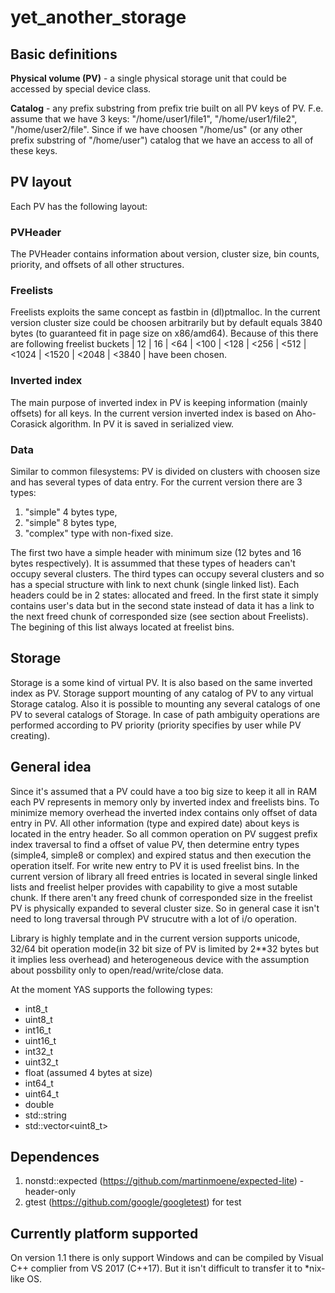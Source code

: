 # yet_another_storage

## Basic definitions
**Physical volume (PV)** - a single physical storage unit that could be accessed by special device class.

**Catalog** - any prefix substring from prefix trie built on all PV keys of PV. F.e. assume that we have 3 keys: "/home/user1/file1", "/home/user1/file2", "/home/user2/file". Since if we have choosen "/home/us" (or any other prefix substring of "/home/user") catalog that we have an access to all of these keys.

## PV layout

Each PV has the following layout:

### PVHeader
  The PVHeader contains information about version, cluster size, bin counts, priority, and offsets of all other structures.

### Freelists
  Freelists exploits the same concept as fastbin in (dl)ptmalloc. In the current version cluster size could be choosen arbitrarily but by default equals 3840 bytes (to guaranteed fit in page size on x86/amd64). Because of this there are following freelist buckets | 12 | 16 | <64 | <100 | <128 | <256 | <512 | <1024 | <1520 | <2048 | <3840 | have been chosen.
 
### Inverted index
  The main purpose of inverted index in PV is keeping information (mainly offsets) for all keys. In the current version inverted index is based on Aho-Corasick algorithm. In PV it is saved in serialized view.

### Data
  Similar to common filesystems: PV is divided on clusters with choosen size and has several types of data entry. For the current version there are 3 types:
  1. "simple" 4 bytes type,
  2. "simple" 8 bytes type,
  3. "complex" type with non-fixed size.

  The first two have a simple header with minimum size (12 bytes and 16 bytes respectively). It is assummed that these types of headers can't occupy several clusters. 
  The third types can occupy several clusters and so has a special structure with link to next chunk (single linked list). Each headers could be in 2 states: allocated and freed. In the first state it simply contains user's data but in the second state instead of data it has a link to the next freed chunk of corresponded size (see section about Freelists). The begining of this list always located at freelist bins.

## Storage
Storage is a some kind of virtual PV. It is also based on the same inverted index as PV. Storage support mounting of any catalog of PV to any virtual Storage catalog. Also it is possible to mounting any several catalogs of one PV to several catalogs of Storage. In case of path ambiguity operations are performed according to PV priority (priority specifies by user while PV creating).
 
## General idea
Since it's assumed that a PV could have a too big size to keep it all in RAM each PV represents in memory only by inverted index and freelists bins. To minimize memory overhead the inverted index contains only offset of data entry in PV. All other information (type and expired date) about keys is located in the entry header. So all common operation on PV suggest prefix index traversal to find a offset of value PV, then determine entry types (simple4, simple8 or complex) and expired status and then execution the operation itself. For write new entry to PV it is used freelist bins. In the current version of library all freed entries is located in several single linked lists and freelist helper provides with capability to give a most sutable chunk. If there aren't any freed chunk of corresponded size in the freelist PV is physically expanded to several cluster size. So in general case it isn't need to long traversal through PV strucutre with a lot of i/o operation.

Library is highly template and in the current version supports unicode, 32/64 bit operation mode(in 32 bit size of PV is limited by 2**32 bytes but it implies less overhead) and heterogeneous device with the assumption about possbility only to open/read/write/close data.

At the moment YAS supports the following types:
- int8_t
- uint8_t
- int16_t
- uint16_t
- int32_t
- uint32_t
- float (assumed 4 bytes at size)
- int64_t
- uint64_t
- double
- std::string
- std::vector<uint8_t>

## Dependences 

1. nonstd::expected (https://github.com/martinmoene/expected-lite) - header-only
2. gtest (https://github.com/google/googletest) for test

## Currently platform supported
On version 1.1 there is only support Windows and can be compiled by Visual C++ complier from VS 2017 (C++17). But it isn't difficult to transfer it to *nix-like OS.
